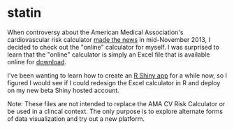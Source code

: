 statin
======

When controversy about the American Medical Association's cardiovascular risk calculator [made the news](http://www.nytimes.com/2013/11/18/health/risk-calculator-for-cholesterol-appears-flawed.html) in mid-November 2013, I decided to check out the "online" calculator for myself. I was surprised to learn that the "online" calculator is simply an Excel file that is available online for [download](http://my.americanheart.org/professional/StatementsGuidelines/PreventionGuidelines/Prevention-Guidelines_UCM_457698_SubHomePage.jsp).

I've been wanting to learn how to create an [R Shiny app](http://www.rstudio.com/shiny/) for a while now, so I figured I would see if I could redesign the Excel calculator in R and deploy on my new beta Shiny hosted account.

Note: These files are not intended to replace the AMA CV Risk Calculator or be used in a clincal context. The only purpose is to explore alternate forms of data visualization and try out a new platform.
 
